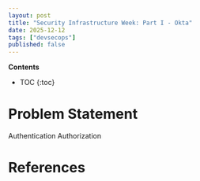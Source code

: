 ```yaml
---
layout: post
title: "Security Infrastructure Week: Part I - Okta"
date: 2025-12-12
tags: ["devsecops"]
published: false
---
```


**Contents**
* TOC
{:toc}

# Problem Statement

Authentication
Authorization



# References

[^1]: []()